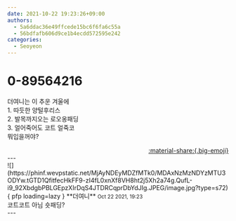```yaml
---
date: 2021-10-22 19:23:26+09:00
authors:
  - 5a6ddac36e49ffcede15bc6f6fa6c55a
  - 56bdfafb606d9ce1b4ecdd572595e242
categories:
  - Seoyeon
---
```


# 0-89564216

<div class="post-container" markdown="1">
<div class="content-container md-sidebar__scrollwrap" markdown="1">

더여니는 이 추운 겨울에<br>1. 따듯한 양털후리스<br>2. 발목까지오는 로오옹패딩<br>3. 얼어죽어도 코트 얼죽코<br>뭐입을꺼야?

</div>
</div>

<div style="text-align: right;" markdown="1">
<a href="https://weverse.io/fromis9/fanpost/0-89564216" style="text-align: right;">:material-share:{.big-emoji}</a>
</div>
---

<div class="comments-container md-sidebar__scrollwrap" markdown="1">
<div class="comment" markdown="1">
<div class='id-container' markdown="1">
![](https://phinf.wevpstatic.net/MjAyNDEyMDZfMTk0/MDAxNzMzNDYzMTU3ODYw.tGTD1QfitfecHkFF9-zI4fL0xnXf8VH8ht2j5Xh2a74g.QufL-i9_92XbdgbPBLGEpzXIrDqS4JTDRCqprDbYdJIg.JPEG/image.jpg?type=s72){ pfp loading=lazy }
**<span class="artist">더여니</span>** <small>Oct 22 2021, 19:23</small><br>
</div>
<div class='comment-body' markdown="1">
코트코트 아님 숏패딩?
</div>
</div>
</div>
---
